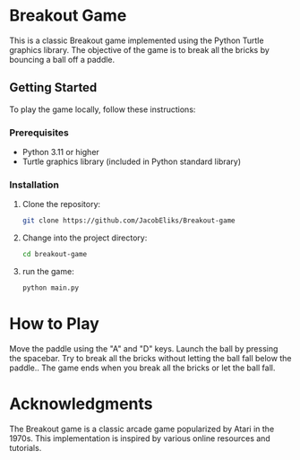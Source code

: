 # Breakout Game

This is a classic Breakout game implemented using the Python Turtle graphics library. The objective of the game is to break all the bricks by bouncing a ball off a paddle.


## Getting Started

To play the game locally, follow these instructions:

### Prerequisites

- Python 3.11 or higher
- Turtle graphics library (included in Python standard library)

### Installation

1. Clone the repository:

   ```bash
   git clone https://github.com/JacobEliks/Breakout-game
   ```

2. Change into the project directory:
   ```bash
   cd breakout-game
   ```

3. run the game:
   ```bash
   python main.py
   ```

# How to Play

Move the paddle using the "A" and "D" keys.
Launch the ball by pressing the spacebar.
Try to break all the bricks without letting the ball fall below the paddle..
The game ends when you break all the bricks or let the ball fall.


# Acknowledgments

The Breakout game is a classic arcade game popularized by Atari in the 1970s.
This implementation is inspired by various online resources and tutorials.
